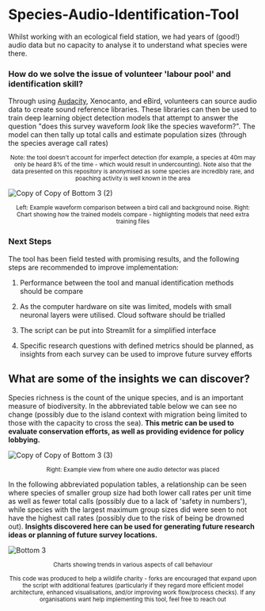 # Species-Audio-Identification-Tool


Whilst working with an ecological field station, we had years of (good!) audio data but no capacity to analyse it to understand what species were there.

### How do we solve the issue of volunteer 'labour pool' and identification skill?

Through using [Audacity](https://www.audacityteam.org/), Xenocanto, and eBird, volunteers can source audio data to create sound reference libraries. These libraries can then be used to train deep learning object detection models that attempt to answer the question "does this survey waveform _look_ like the species waveform?". The model can then tally up total calls and estimate population sizes (through the species average call rates)

<p align="center"><sup>Note: the tool doesn't account for imperfect detection (for example, a species at 40m may only be heard 8% of the time - which would result in undercounting). Note also that the data presented on this repository is anonymised as some species are incredibly rare, and poaching activity is well known in the area</sup></p>

![Copy of Copy of Bottom 3 (2)](https://user-images.githubusercontent.com/122735369/215263692-78bd5a51-9120-4ff6-b6d3-6f26c6bbf132.png)
<p align="center"><sup>Left: Example waveform comparison between a bird call and background noise. Right: Chart showing how the trained models compare - highlighting models that need extra training files</sup></p>

### Next Steps

The tool has been field tested with promising results, and the following steps are recommended to improve implementation:

1. Performance between the tool and manual identification methods should be compare

2. As the computer hardware on site was limited, models with small neuronal layers were utilised. Cloud software should be trialled

3. The script can be put into Streamlit for a simplified interface

4. Specific research questions with defined metrics should be planned, as insights from each survey can be used to improve future survey efforts

## What are some of the insights we can discover?

Species richness is the count of the unique species, and is an important measure of biodiversity. In the abbreviated table below we can see no change (possibly due to the island context with migration being limited to those with the capacity to cross the sea). **This metric can be used to evaluate conservation efforts, as well as providing evidence for policy lobbying.**

![Copy of Copy of Bottom 3 (3)](https://user-images.githubusercontent.com/122735369/215264531-1eb4be82-d189-430c-9fc9-6dd15f8962fa.png)

<p align="center"><sup>Right: Example view from where one audio detector was placed</sup></p>

In the following abbreviated population tables, a relationship can be seen where species of smaller group size had both lower call rates per unit time as well as fewer total calls (possibly due to a lack of 'safety in numbers'), while species with the largest maximum group sizes did were seen to not have the highest call rates (possibly due to the risk of being be drowned out). **Insights discovered here can be used for generating future research ideas or planning of future survey locations.**

![Bottom 3](https://user-images.githubusercontent.com/122735369/215263543-9525ba62-15c4-4f82-a8e2-3bbc7b28d916.png)

<p align="center"><sup>Charts showing trends in various aspects of call behaviour</sup></p>

<p align="center"><sup> This code was produced to help a wildlife charity - forks are encouraged that expand upon the script with additional features (particularly if they regard more efficient model architecture, enhanced visualisations, and/or improving work flow/process checks). If any organisations want help implementing this tool, feel free to reach out</sup></p>
